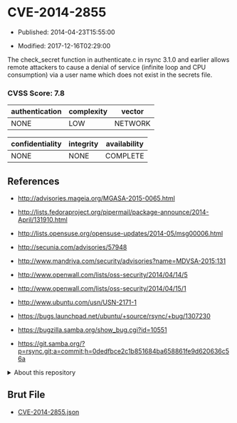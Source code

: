 # CVE-2014-2855

- Published: 2014-04-23T15:55:00

- Modified: 2017-12-16T02:29:00

The check_secret function in authenticate.c in rsync 3.1.0 and earlier allows remote attackers to cause a denial of service (infinite loop and CPU consumption) via a user name which does not exist in the secrets file.

### CVSS Score: **7.8**

| authentication | complexity | vector |
| --- | --- | --- |
| NONE | LOW | NETWORK |

| confidentiality | integrity | availability |
| --- | --- | --- |
| NONE | NONE | COMPLETE |

## References

* http://advisories.mageia.org/MGASA-2015-0065.html

* http://lists.fedoraproject.org/pipermail/package-announce/2014-April/131910.html

* http://lists.opensuse.org/opensuse-updates/2014-05/msg00006.html

* http://secunia.com/advisories/57948

* http://www.mandriva.com/security/advisories?name=MDVSA-2015:131

* http://www.openwall.com/lists/oss-security/2014/04/14/5

* http://www.openwall.com/lists/oss-security/2014/04/15/1

* http://www.ubuntu.com/usn/USN-2171-1

* https://bugs.launchpad.net/ubuntu/+source/rsync/+bug/1307230

* https://bugzilla.samba.org/show_bug.cgi?id=10551

* https://git.samba.org/?p=rsync.git;a=commit;h=0dedfbce2c1b851684ba658861fe9d620636c56a

<details>
<summary>About this repository</summary> 

  This repository is part of the project [Live Hack CVE](https://github.com/Live-Hack-CVE). Main website can be found [www.live-hack.org](https://www.live-hack.org) 
  
  Made by [Sn0wAlice](https://github.com/Sn0wAlice) for the people that care about security and need to have a feed of the latest CVEs. Hope you enjoy it, don't forget to star the repo and follow me on [Twitter](https://twitter.com/Sn0wAlice) and [Github](https://github.com/Sn0wAlice). And that is my [personnal website](https://www.alice-snow.me/)

  - [Home Page](https://github.com/Live-Hack-CVE)
  - [Framework](https://github.com/Live-Hack-CVE/cve-framework)
  - [CVE database](https://github.com/Live-Hack-CVE/full_database)
  - [Changelog](https://github.com/Live-Hack-CVE/Changelog)
</details>

## Brut File

* [CVE-2014-2855.json](https://raw.githubusercontent.com/Live-Hack-CVE/full_database/main/cves/2014/CVE-2014-2855.json)

